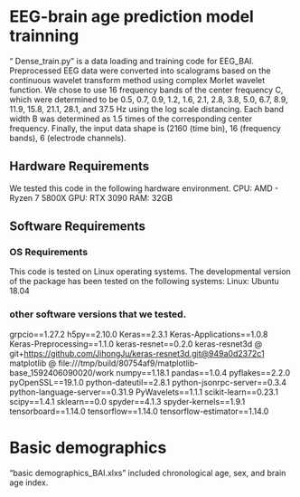 # EEG-brain age prediction model trainning
“ Dense_train.py” is a data loading and training code for EEG_BAI.
Preprocessed EEG data were converted into scalograms based on the continuous wavelet transform method using complex Morlet wavelet function.
We chose to use 16 frequency bands of the center frequency C, which were determined to be 0.5, 0.7, 0.9, 1.2, 1.6, 2.1, 2.8, 3.8, 5.0, 6.7, 8.9, 11.9, 15.8, 21.1, 28.1, and 37.5 Hz using the log scale distancing. Each band width B was determined as 1.5 times of the corresponding center frequency. 
Finally, the input data shape is (2160 (time bin), 16 (frequency bands), 6 (electrode channels).

## Hardware Requirements
We tested this code in the following hardware environment.
CPU: AMD - Ryzen 7 5800X
GPU: RTX 3090
RAM: 32GB

## Software Requirements
### OS Requirements
This code is tested on Linux operating systems. The developmental version of the package has been tested on the following systems:
Linux: Ubuntu 18.04

### other software versions that we tested.
grpcio==1.27.2
h5py==2.10.0
Keras==2.3.1
Keras-Applications==1.0.8
Keras-Preprocessing==1.1.0
keras-resnet==0.2.0
keras-resnet3d @ git+https://github.com/JihongJu/keras-resnet3d.git@949a0d2372c1                                               matplotlib @ file:///tmp/build/80754af9/matplotlib-base_1592406090020/work
numpy==1.18.1
pandas==1.0.4
pyflakes==2.2.0
pyOpenSSL==19.1.0
python-dateutil==2.8.1
python-jsonrpc-server==0.3.4
python-language-server==0.31.9
PyWavelets==1.1.1
scikit-learn==0.23.1
scipy==1.4.1
sklearn==0.0
spyder==4.1.3
spyder-kernels==1.9.1
tensorboard==1.14.0
tensorflow==1.14.0
tensorflow-estimator==1.14.0

# Basic demographics 
“basic demographics_BAI.xlxs” included chronological age, sex, and brain age index. 
